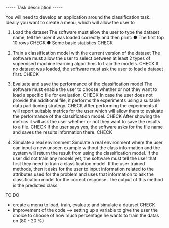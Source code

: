 ----- Task description -----

You will need to develop an application around the classification task.
Ideally you want to create a menu, which will allow the user to 

1. Load the dataset
   The software must allow the user to type the dataset name, tell the user it was loaded correctly and then print:
   ● The first top 10 rows CHECK
   ● Some basic statistics CHECK
   
2. Train a classification model with the current version of the dataset
   The software must allow the user to select between at least 2 types of supervised machine learning algorithms to train the models. CHECK
   If no dataset was loaded, the software must ask the user to load a dataset first. CHECK
   
3. Evaluate and save the performance of the classification model
   The software must enable the user to choose whether or not they want to load a specific file for evaluation. CHECK
   In case the user does not provide the additional file, it performs the experiments using a suitable data partitioning strategy. CHECK
   After performing the experiments it will report suitable metrics for the user which will allow them to evaluate the performance of the classification model. CHECK
   After showing the metrics it will ask the user whether or not they want to save the results to a file. CHECK
   If the user says yes, the software asks for the file name and saves the results information there. CHECK
   
5. Simulate a real environment
   Simulate a real environment where the user can input a new unseen example without the class information and the system will return the result from using the classification model.
   If the user did not train any models yet, the software must tell the user that first they need to train a classification model.
   If the user trained methods, then it asks for the user to input information related to the attributes used for the problem and uses that information to ask the classification model for the correct response.
   The output of this method is the predicted class.


TO DO
- create a menu to load, train, evaluate and simulate a dataset CHECK
- Improvement of the code --> setting up a variable to give the user the choice to choose of how much percentage he wants to train the datas on (80 - 20 %)
